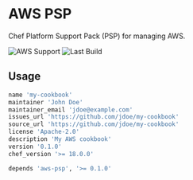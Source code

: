 # AWS PSP

Chef Platform Support Pack (PSP) for managing AWS.

![AWS Support](https://img.shields.io/badge/AWS%20Resources-580-orange)
![Last Build](https://img.shields.io/badge/Last%20build-20221107-grey)

## Usage

```ruby
name 'my-cookbook'
maintainer 'John Doe'
maintainer_email 'jdoe@example.com'
issues_url 'https://github.com/jdoe/my-cookbook'
source_url 'https://github.com/jdoe/my-cookbook'
license 'Apache-2.0'
description 'My AWS cookbook'
version '0.1.0'
chef_version '>= 18.0.0'

depends 'aws-psp', '>= 0.1.0'
```
